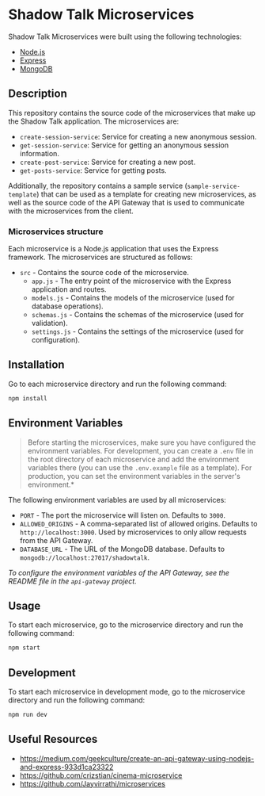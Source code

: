 # Shadow Talk Microservices

Shadow Talk Microservices were built using the following technologies:
- [Node.js](https://nodejs.org/)
- [Express](https://expressjs.com/)
- [MongoDB](https://www.mongodb.com/)

## Description

This repository contains the source code of the microservices that make up the Shadow Talk application. The microservices are:
- `create-session-service`: Service for creating a new anonymous session.
- `get-session-service`: Service for getting an anonymous session information.
- `create-post-service`: Service for creating a new post.
- `get-posts-service`: Service for getting posts.

Additionally, the repository contains a sample service (`sample-service-template`) that can be used as a template for creating new microservices, as well as the source code of the API Gateway that is used to communicate with the microservices from the client.

### Microservices structure

Each microservice is a Node.js application that uses the Express framework. The microservices are structured as follows:
- `src` - Contains the source code of the microservice.
  - `app.js` - The entry point of the microservice with the Express application and routes.
  - `models.js` - Contains the models of the microservice (used for database operations).
  - `schemas.js` - Contains the schemas of the microservice (used for validation).
  - `settings.js` - Contains the settings of the microservice (used for configuration).

## Installation

Go to each microservice directory and run the following command:
```bash
npm install
```

## Environment Variables

> Before starting the microservices, make sure you have configured the environment variables. For development, you can create a `.env` file in the root directory of each microservice and add the environment variables there (you can use the `.env.example` file as a template). For production, you can set the environment variables in the server's environment.*

The following environment variables are used by all microservices:

- `PORT` - The port the microservice will listen on. Defaults to `3000`.
- `ALLOWED_ORIGINS` - A comma-separated list of allowed origins. Defaults to `http://localhost:3000`. Used by microservices to only allow requests from the API Gateway.
- `DATABASE_URL` - The URL of the MongoDB database. Defaults to `mongodb://localhost:27017/shadowtalk`.

*To configure the environment variables of the API Gateway, see the README file in the `api-gateway` project.*

## Usage

To start each microservice, go to the microservice directory and run the following command:
```bash
npm start
```

## Development

To start each microservice in development mode, go to the microservice directory and run the following command:
```bash
npm run dev
```

## Useful Resources

- https://medium.com/geekculture/create-an-api-gateway-using-nodejs-and-express-933d1ca23322
- https://github.com/crizstian/cinema-microservice
- https://github.com/Jayvirrathi/microservices

